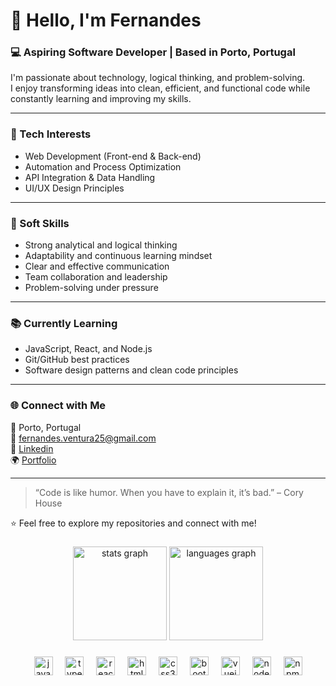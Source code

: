 # 👋 Hello, I'm Fernandes

### 💻 Aspiring Software Developer | Based in Porto, Portugal

I'm passionate about technology, logical thinking, and problem-solving.  
I enjoy transforming ideas into clean, efficient, and functional code while constantly learning and improving my skills.

---

### 🚀 Tech Interests
- Web Development (Front-end & Back-end)
- Automation and Process Optimization  
- API Integration & Data Handling  
- UI/UX Design Principles  

---

### 🧠 Soft Skills
- Strong analytical and logical thinking  
- Adaptability and continuous learning mindset  
- Clear and effective communication  
- Team collaboration and leadership  
- Problem-solving under pressure  

---

### 📚 Currently Learning
- JavaScript, React, and Node.js  
- Git/GitHub best practices  
- Software design patterns and clean code principles  

---

### 🌐 Connect with Me
📍 Porto, Portugal  
📧 fernandes.ventura25@gmail.com  
💼 [Linkedin](linkedin.com/in/fernandes-carvalho/)  
🌍 [Portfolio](fernandesportfolio.vercel.app/)

---

> “Code is like humor. When you have to explain it, it’s bad.” – Cory House

⭐ Feel free to explore my repositories and connect with me!


###

<div align="center">
  <img src="https://github-readme-stats.vercel.app/api?username=FernandesVentura&hide_title=false&hide_rank=false&show_icons=true&include_all_commits=true&count_private=true&disable_animations=false&theme=dracula&locale=en&hide_border=false" height="150" alt="stats graph"  />
  <img src="https://github-readme-stats.vercel.app/api/top-langs?username=FernandesVentura&locale=en&hide_title=false&layout=compact&card_width=320&langs_count=5&theme=dracula&hide_border=false" height="150" alt="languages graph"  />
</div>

###

<div align="center">
  <img src="https://cdn.jsdelivr.net/gh/devicons/devicon/icons/javascript/javascript-original.svg" height="30" alt="javascript logo"  />
  <img width="12" />
  <img src="https://cdn.jsdelivr.net/gh/devicons/devicon/icons/typescript/typescript-original.svg" height="30" alt="typescript logo"  />
  <img width="12" />
  <img src="https://cdn.jsdelivr.net/gh/devicons/devicon/icons/react/react-original.svg" height="30" alt="react logo"  />
  <img width="12" />
  <img src="https://cdn.jsdelivr.net/gh/devicons/devicon/icons/html5/html5-original.svg" height="30" alt="html5 logo"  />
  <img width="12" />
  <img src="https://cdn.jsdelivr.net/gh/devicons/devicon/icons/css3/css3-original.svg" height="30" alt="css3 logo"  />
  <img width="12" />
  <img src="https://cdn.jsdelivr.net/gh/devicons/devicon/icons/bootstrap/bootstrap-original.svg" height="30" alt="bootstrap logo"  />
  <img width="12" />
  <img src="https://cdn.jsdelivr.net/gh/devicons/devicon/icons/vuejs/vuejs-original.svg" height="30" alt="vuejs logo"  />
  <img width="12" />
  <img src="https://cdn.jsdelivr.net/gh/devicons/devicon/icons/nodejs/nodejs-original.svg" height="30" alt="nodejs logo"  />
  <img width="12" />
  <img src="https://cdn.jsdelivr.net/gh/devicons/devicon/icons/npm/npm-original-wordmark.svg" height="30" alt="npm logo"  />
</div>

###

<br clear="both">

###

